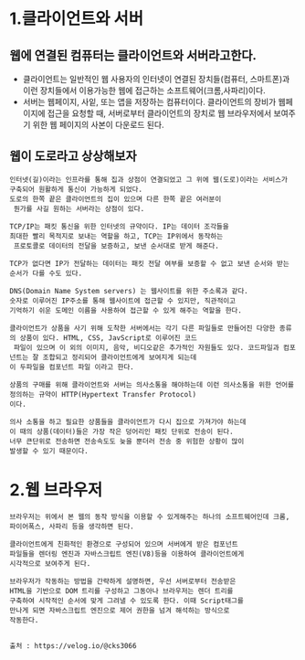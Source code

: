 1.클라이언트와 서버
==================
웹에 연결된 컴퓨터는 클라이언트와 서버라고한다.
--------------------------------------------
   * 클라이언트는 일반적인 웹 사용자의 인터넷이 연결된 장치들(컴퓨터, 스마트폰)과 이런 장치들에서 이용가능한 웹에 접근하는 소프트웨어(크롬,사파리)이다.
   * 서버는 웹페이지, 사잍, 또는 앱을 저장하는 컴퓨터이다. 클라이언트의 장비가 웹페이지에 접근을 요청할 때, 서버로부터 클라이언트의 장치로 웹 브라우저에서 보여주기 위한 웹 페이지의 사본이 다운로드 된다.

웹이 도로라고 상상해보자
----------------------
    인터넷(길)이라는 인프라를 통해 집과 상점이 연결되었고 그 위에 웹(도로)이라는 서비스가 구축되어 원활하게 통신이 가능하게 되었다.
    도로의 한쪽 끝은 클라이언트의 집이 있으며 다른 한쪽 끝은 여러분이
     뭔가를 사길 원하는 서버라는 상점이 있다.

    TCP/IP는 패킷 통신을 위한 인터넷의 규약이다. IP는 데이터 조각들을 
    최대한 빨리 목적지로 보내는 역할을 하고, TCP는 IP위에서 동작하는
     프로토콜로 데이터의 전달을 보증하고, 보낸 순서대로 받게 해준다.

    TCP가 없다면 IP가 전달하는 데이터는 패킷 전달 여부를 보증할 수 없고 보낸 순서와 받는 순서가 다를 수도 있다.

    DNS(Domain Name System servers) 는 웹사이트를 위한 주소록과 같다.
    숫자로 이루어진 IP주소를 통해 웹사이트에 접근할 수 있지만, 직관적이고 
    기억하기 쉬운 도메인 이름을 사용하여 접근할 수 있게 해주는 역할을 한다.

    클라이언트가 상품을 사기 위해 도착한 서버에서는 각기 다른 파일들로 만들어진 다양한 종류의 상품이 있다. HTML, CSS, JavScript로 이루어진 코드
     파일이 있으며 이 외의 이미지, 음악, 비디오같은 추가적인 자원들도 있다. 코드파일과 컴포넌트는 잘 조합되고 정리되어 클라이언트에게 보여지게 되는데
    이 두파일을 컴포넌트 파일 이라고 한다.

    상품의 구매를 위해 클라이언트와 서버는 의사소통을 해야하는데 이런 의사소통을 위한 언어를 정의하는 규약이 HTTP(Hypertext Transfer Protocol)
    이다.

    의사 소통을 하고 필요한 상품들을 클라이언트가 다시 집으로 가져가야 하는데 
    이 때의 상품(데이터)들은 가장 작은 덩어리인 패킷 단위로 전송이 된다. 
    너무 큰단위로 전송하면 전송속도도 늦을 뿐더러 전송 중 위험한 상황이 많이 
    발생할 수 있기 때문이다.

2.웹 브라우저
=============

    브라우저는 위에서 본 웹의 동작 방식을 이용할 수 있게해주는 하나의 소프트웨어인데 크롬, 파이어폭스, 사파리 등을 생각하면 된다.

    클라이언트에게 친화적인 환경으로 구성되어 있으며 서버에게 받은 컴포넌트 
    파일들을 렌더링 엔진과 자바스크립트 엔진(V8)등을 이용하여 클라이언트에게 
    시각적으로 보여주게 된다.

    브라우저가 작동하는 방법을 간략하게 설명하면, 우선 서버로부터 전송받은 
    HTML을 기반으로 DOM 트리를 구성하고 그동아나 브라우저는 렌더 트리를 
    구축하여 시작적인 순서에 맞게 그려낼 수 있도록 한다. 이때 Script태그를 
    만나게 되면 자바스크립트 엔진으로 제어 권한을 넘겨 해석하는 방식으로 
    작동한다.


    출처 : https://velog.io/@cks3066